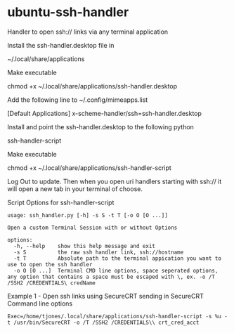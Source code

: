 # ubuntu-ssh-handler
Handler to open ssh:// links via any terminal application

Install the ssh-handler.desktop file in 

~/.local/share/applications

Make executable

chmod +x ~/.local/share/applications/ssh-handler.desktop

Add the following line to ~/.config/mimeapps.list

[Default Applications]
x-scheme-handler/ssh=ssh-handler.desktop

Install and point the ssh-handler.desktop to the following python

ssh-handler-script

Make executable

chmod +x ~/.local/share/applications/ssh-handler-script

Log Out to update. Then when you open uri handlers starting with ssh:// it will open a new tab in your terminal of choose.

Script Options for ssh-handler-script
```
usage: ssh_handler.py [-h] -s S -t T [-o O [O ...]]

Open a custom Terminal Session with or without Options

options:
  -h, --help    show this help message and exit
  -s S          the raw ssh handler link, ssh://hostname
  -t T          Absolute path to the terminal appication you want to use to open the ssh handler
  -o O [O ...]  Terminal CMD line options, space seperated options, any option that contains a space must be escaped with \, ex. -o /T /SSH2 /CREDENTIALS\ credName
```

Example 1 - Open ssh links using SecureCRT sending in SecureCRT Command line options

```
Exec=/home/tjones/.local/share/applications/ssh-handler-script -s %u -t /usr/bin/SecureCRT -o /T /SSH2 /CREDENTIALS\\ crt_cred_acct
```
